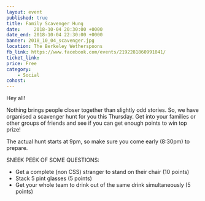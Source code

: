 ```yaml
---
layout: event
published: true
title: Family Scavenger Hung
date:     2018-10-04 20:30:00 +0000
date_end: 2018-10-04 22:30:00 +0000
banner: 2018_10_04_scavenger.jpg
location: The Berkeley Wetherspoons
fb_link: https://www.facebook.com/events/2192281860991041/
ticket_link:
price: Free
category:
    - Social
cohost:
---
```


Hey all!

Nothing brings people closer together than slightly odd stories.
So, we have organised a scavenger hunt for you this Thursday.
Get into your families or other groups of friends and see if you can get enough points to win top prize!

The actual hunt starts at 9pm, so make sure you come early (8:30pm) to prepare.

SNEEK PEEK OF SOME QUESTIONS:
- Get a complete (non CSS) stranger to stand on their chair (10 points)
- Stack 5 pint glasses (5 points)
- Get your whole team to drink out of the same drink simultaneously (5 points)
